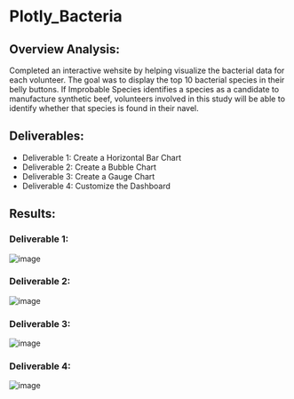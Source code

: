 # Plotly_Bacteria
## Overview Analysis:
Completed an interactive wehsite by helping visualize the bacterial data for each volunteer. The goal was to display the top 10 bacterial species in their belly buttons. If Improbable Species identifies a species as a candidate to manufacture synthetic beef, volunteers involved in this study will be able to identify whether that species is found in their navel.

## Deliverables:
- Deliverable 1: Create a Horizontal Bar Chart
- Deliverable 2: Create a Bubble Chart
- Deliverable 3: Create a Gauge Chart
- Deliverable 4: Customize the Dashboard

## Results:
### Deliverable 1:
![image](https://user-images.githubusercontent.com/90146132/149678789-d4ea9883-e08b-47ae-afbb-8cd0f2c9108f.png)

### Deliverable 2:
![image](https://user-images.githubusercontent.com/90146132/149678805-05d28b5b-02df-465e-a9a9-effc747930d6.png)

### Deliverable 3:
![image](https://user-images.githubusercontent.com/90146132/149678821-0a72d19f-12bd-4d7b-91b3-311f9e516b03.png)

### Deliverable 4:
![image](https://user-images.githubusercontent.com/90146132/149678846-4aa7ff40-81c1-4277-ba84-9e21fcbe87d0.png)
